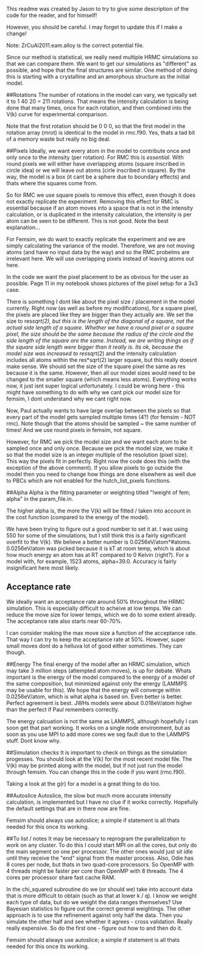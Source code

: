 This readme was created by Jason to try to give some description of the code for the reader, and for himself!

However, you should be careful. I may forget to update this if I make a change!

Note: ZrCuAl2011.eam.alloy is the correct potential file.

Since our method is statistical, we really need multiple HRMC simulations so that we can compare them. We want to get our simulations as "different" as possible, and hope that the final structures are similar. One method of doing this is starting with a crystalline and an amorphous structure as the initial model.


##Rotations
The number of rotations in the model can vary, we typically set it to 1 40 20 = 211 rotations. That means the intensity calculation is being done that many times, once for each rotation, and then combined into the V(k) curve for experimental comparison.

Note that the first rotation should be 0 0 0, so that the first model in the rotation array (mrot) is identical to the model in rmc.f90. Yes, thats a tad bit of a memory waste but really no big deal.

##Pixels
Ideally, we want every atom in the model to contribute once and only once to the intensity (per rotation). For RMC this is *essential*. With round pixels we will either have overlapping atoms (square inscribed in circle idea) or we will leave out atoms (cirle inscribed in square). By the way, the model is a box (it cant be a sphere due to boundary effects) and thats where the squares come from.

So for RMC we use square pixels to remove this effect, even though it does not exactly replicate the experiment. Removing this effect for RMC is essential because if an atom moves into a space that is not in the intensity calculation, or is duplicated in the intensity calculation, the intensity is per atom can be seen to be different. This is not good. Note the best explanation...

For Femsim, we do want to exactly replicate the experiment and we are simply calculating the variance of the model. Therefore, we are not moving atoms (and have no input data by the way) and so the RMC probelms are irrelevant here. We will use overlapping pixels instead of leaving atoms out here.

In the code we want the pixel placement to be as obvious for the user as possible. Page 11 in my notebook shows pictures of the pixel setup for a 3x3 case.

There is something I dont like about the pixel size / placement in the model currently. Right now (as well as before my modifications), for a square pixel, the pixels are placed like they are bigger than they actually are. We set the size to res*sqrt(2), but this is the length of the diagonal of a square, not the actual side length of a square. Whether we have a round pixel or a square pixel, the size should be the same because the radius of the circle and the side length of the square are the same. Instead, we are writing things as if the square side length were bigger than it really is. Its ok, because the model size was increased to res*sqrt(2) and the intensity calculation includes all atoms within the res*sqrt(2) larger square, but this really doesnt make sense. We should set the size of the square pixel the same as res because it is the same. However, then all our model sizes would need to be changed to the smaller square (which means less atoms). Everything works now, it just isnt super logical unfortunately. I could be wrong here - this might have something to do with why we cant pick our model size for femsim, I dont understand why we cant right now.

Now, Paul actually wants to have large overlap between the pixels so that every part of the model gets sampled multiple times (4?) (for femsim - NOT rmc). Note though that the atoms should be sampled ~ the same number of times! And we use round pixels in femsim, not square.

However, for RMC we pick the model size and we want each atom to be sampled once and only once. Because we pick the model size, we make it so that the model size is an integer multiple of the resolution (pixel size). This way the pixels fit in perfectly. Right now the code does this (with the exception of the above comment).
If you allow pixels to go outside the model then you need to change how things are done elsewhere as well due to PBCs which are not enabled for the hutch_list_pixels functions.

##Alpha
Alpha is the fitting parameter or weighting titled "!weight of fem; alpha" in the param_file.in.

The higher alpha is, the more the V(k) will be fitted / taken into account in the cost function (compared to the energy of the model).

We have been trying to figure out a good number to set it at. I was using 550 for some of the simulations, but I still think this is a fairly significant overfit to the V(k). We believe a better number is 0.0256eV/atom*#atoms. 0.0256eV/atom was picked because it is kT at room temp, which is about how much energy an atom has at RT compared to 0 Kelvin (right?). For a model with, for example, 1523 atoms, alpha=39.0. Accuracy is fairly insignificant here most likely.


## Acceptance rate
We ideally want an acceptance rate around 50% throughout the HRMC simulation. This is especially difficult to acheive at low temps. We can reduce the move size for lower temps, which we do to some extent already. The acceptance rate also starts near 60-70%.

I can consider making the max move size a function of the acceptance rate. That way I can try to keep the acceptance rate at 50%. However, super small moves dont do a helluva lot of good either sometimes. They can though.

##Energy
The final energy of the model after an HRMC simulation, which may take 3 million steps (attempted atom moves), is up for debate. Whats important is the energy of the model compared to the energy of a model of the same composition, but minimized against only the energy (LAMMPS may be usable for this). We hope that the energy will converge within 0.0256eV/atom, which is what alpha is based on. Even better is better. Perfect agreement is best. JWHs models were about 0.018eV/atom higher than the perfect if Paul remembers correctly.

The energy calcuation is not the same as LAMMPS, although hopefully I can soon get that part working. It works on a single node environment, but as soon as you use MPI to add more cores we seg fault due to the LAMMPS stuff. Dont know why.


##Simulation checks
It is important to check on things as the simulation progesses. You should look at the V(k) for the most recent model file. The V(k) may be printed along with the model, but if not just run the model through femsim. You can change this in the code if you want (rmc.f90). 

Taking a look at the g(r) for a model is a great thing to do too.


##Autoslice
Autoslice, the slow but much more accurate intensity calculation, is implemented but I have no clue if it works correctly. Hopefully the default settings that are in there now are fine.

Femsim should always use autoslice; a simple if statement is all thats needed for this once its working.


##To list / notes
It may be necessary to reprogram the parallelization to work on any cluster. To do this I could start MPI on all the cores, but only do the main segment on one per processor. The other ones would just sit idle until they receive the "end" signal from the master process. Also, Odie has 8 cores per node, but thats in two quad-core processors. So OpenMP with 4 threads might be faster per core than OpenMP with 8 threads. The 4 cores per processor share fast cache RAM.

In the chi_squared subroutine do we (or should we) take into account data that is more difficult to obtain (such as that at lower k / q). I know we weight each type of data, but do we weight the data ranges themselves? Use Bayesian statistics to figure out the correct general weightings. The other approach is to use the refinement against only half the data. Then you simulate the other half and see whether it agrees - cross validation. Really really expensive. So do the first one - figure out how to and then do it.

Femsim should always use autoslice; a simple if statement is all thats needed for this once its working.
